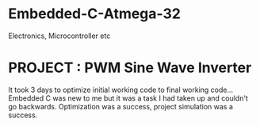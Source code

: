 # Embedded-C-Atmega-32

Electronics, Microcontroller etc

# PROJECT : PWM Sine Wave Inverter

It took 3 days to optimize initial working code to final working code...
Embedded C was new to me but it was a task I had taken up and couldn't go backwards.
Optimization was a success, project simulation was a success.
